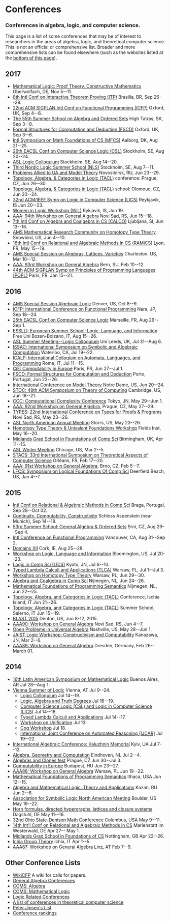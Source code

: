 # Conferences

### Conferences in algebra, logic, and computer science.

This page is a list of some conferences that may be of interest to 
researchers in the areas of algebra, logic, and theoretical computer science.
This is not an official or comprehensive list.
Broader and more comprehensive lists can be found elsewhere (such as
the websites listed at the [bottom of this page](#other-conference-lists)).

## 2017
+ [Mathematical Logic: Proof Theory, Constructive Mathematics](http://www.mfo.de/www/schedule/2017/all) Oberwolfach, DE, Nov 5--11.  
+ [8th Intl Conf on Interactive Theorem Proving (ITP)](http://itp2017.cic.unb.br) Brasilia, BR, Sep 26--29.  
+ [22nd ACM SIGPLAN Intl Conf on Functional Programming (ICFP)](http://icfp17.sigplan.org/) Oxford, UK, Sep 4--6.  
+ [The 55th Summer School on Algebra and Ordered Sets](http://www.ssalgebra2017.tk/) High Tatras, SK, Sep 3--8.  
+ [Formal Structures for Computation and Deduction (FSCD)](http://fscdconference.org/) Oxford, UK, Sep 3--6.  
+ [Intl Symposium on Math Foundations of CS (MFCS)](http://mfcs2017.cs.aau.dk/) Aalborg, DK, Aug 21--25.  
+ [26th EACSL Conf on Computer Science Logic (CSL)](https://www.csl17.conf.kth.se) Stockholm, SE, Aug 20--24.  
+ [ASL Logic Colloquium](https://www.lc17.conf.kth.se/) Stockholm, SE, Aug 14--20.  
+ [Third Nordic Logic Summer School (NLS)](https://www.sls17.conf.kth.se/) Stockholm, SE, Aug 7--11.  
+ [Problems Allied to UA and Model Theory](http://uamt.conf.nstu.ru/indexeng.htm) Novosibirsk, RU, Jun 23--29.  
+ [Topology, Algebra, & Categories in Logic (TACL)](http://www.cs.cas.cz/tacl2017/) conference: Prague, CZ, Jun 26--30.  
+ [Topology, Algebra, & Categories in Logic (TACL)](http://www.cs.cas.cz/tacl2017/) school: Olomouc, CZ, Jun 20--24.  
+ [32nd ACM/IEEE Symp on Logic in Computer Science (LICS)](http://lics.rwth-aachen.de/lics17/) Reykjavik, IS Jun 20--23.  
+ [Women in Logic Workshop (WiL)](https://sites.google.com/site/firstwomeninlogicworkshop/) Rykjavik, IS, Jun 19.  
+ [AAA: 94th Workshop on General Algebra](https://sites.dmi.uns.ac.rs/aaa94nsac2017) Novi Sad, RS, Jun 15--18.  
+ [7th Intl Conf on Algebra and Coalgebra in CS (CALCO)](http://coalg.org/calco17/) Ljubljana, SI, Jun 13--16.  
+ [AMS Mathematical Research Community on Homotopy Type Theory](http://www.ams.org/programs/research-communities/2017MRC-1) Snowbird, US, Jun 4--10.  
+ [16th Intl Conf on Relational and Algebraic Methods in CS (RAMiCS)](http://www.ens-lyon.fr/LIP/PLUME/RAMiCS17/index.html) Lyon, FR, May 15--19.  
+ [AMS Special Session on Algebras, Lattices, Varieties](http://www.ams.org/meetings/sectional/2228_program.html) Charleston, US, Mar 10--12.  
+ [AAA: 93rd Workshop on General Algebra](https://www.wirtschaft.bfh.ch/de/forschung/e_government_institut/veranstaltungen/aaa93.html) Bern, SU, Feb 10--12.  
+ [44th ACM SIGPLAN Symp on Principles of Programming Languages (POPL)](http://popl17.sigplan.org/home) Paris, FR, Jan 15--21.

## 2016
+ [AMS Special Session Algebraic Logic](http://www.ams.org/meetings/sectional/2235_program_ss1.html#title) Denver, US, Oct 8--9.  
+ [ICFP: International Conference on Functional Programming](http://conf.researchr.org/home/icfp-2016) Nara, JP, Sep 18--24.  
+ [25th EACSL Conf on Computer Science Logic](http://csl16.lif.univ-mrs.fr/) Marseille, FR, Aug 29--Sep 1.  
+ [ESSLLI: European Summer School: Logic, Language, and Information](http://esslli2016.unibz.it/) Free Uni Bozen-Bolzano, IT, Aug 15--26.  
+ [ASL Summer Meeting--Logic Colloquium](http://www.lc2016.leeds.ac.uk/home.html) Uni Leeds, UK, Jul 31--Aug 6.  
+ [ISSAC: International Symposium on Symbolic and Algebraic Computation](http://www.issac-symposium.org/2016/) Waterloo, CA, Jul 19--22.  
+ [ICALP: International Colloqium on Automata, Languages, and Programming](http://www.easyconferences.eu/icalp2016/index.html) Rome, IT, Jul 11--15.  
+ [CiE: Computability in Europe](https://lipn.univ-paris13.fr/CIE2016/index.php) Paris, FR, Jun 27--Jul 1.  
+ [FSCD: Formal Structures for Computation and Deduction](http://fscd2016.dcc.fc.up.pt/fscd2016/statement/) Porto, Portugal, Jun 22--26.  
+ [International Conference on Model Theory](https://www3.nd.edu/~cmnd/programs/cmnd2016/conference/index.html) Notre Dame, US, Jun 20--24.  
+ [STOC: 48th ACM Symposium on Theory of Computing](http://acm-stoc.org/stoc2016/callforpapers.html) Cambridge, US, Jun 18--21.  
+ [CCC: Computational Complexity Conference](http://www.al.ics.saitama-u.ac.jp/elc/ccc/) Tokyo, JN, May 29--Jun 1.  
+ [AAA: 92nd Workshop on General Algebra](http://aaa.karlin.mff.cuni.cz/), Prague, CZ, May 27--29.
+ [TYPES: 22nd International Conference on Types for Proofs & Programs](http://www.types2016.uns.ac.rs/) Novi Sad, RS, May 23--26.  
+ [ASL North American Annual Meeting](http://asl2016.logic.uconn.edu/) Storrs, US, May 23--26.  
+ [Homotopy Type Theory & Univalent Foundations Workshop](http://www.fields.utoronto.ca/programs/scientific/15-16/homotopy-type/) Fields Inst, May 16--20.  
+ [Midlands Grad School in Foundations of Comp Sci](http://www.cs.nott.ac.uk/MGS/) Birmingham, UK, Apr 11--15.  
+ [ASL Winter Meeting](http://www.apaonline.org/events/event_details.asp?id=322904) Chicago, US, Mar 2--5.  
+ [STACS: 33rd International Symposium on Theoretical Aspects of Computer Science](http://www.stacs-conf.org/) Orléans, FR, Feb 17--20.  
+ [AAA: 91st Workshop on General Algebra](http://ameql.math.muni.cz/en/AAA91), Brno, CZ, Feb 5--7.  
+ [LFCS: Symposium on Logical Foundations Of Comp Sci](http://lfcs.info/) Deerfield Beach, US, Jan 4--7.

## 2015
+ [Intl Conf on Relational & Algebraic Methods in Comp Sci](http://ramics2015.di.uminho.pt/)
Braga, Portugal, Sep 28--Oct 02.  
+ [Continuity, Computability, Constructivity](http://www.cs.swan.ac.uk/ccc2015/) Schloss Aspenstein (near Munich), Sep 14--18.  
+ [53rd Summer School: General Algebra & Ordered Sets](http://www.karlin.mff.cuni.cz/~ssaos/) Srní, CZ, Aug 29--Sep 4.  
+ [Intl Conference on Functional Programming](http://icfpconference.org/icfp2015/index.html) Vancouver, CA, Aug 31--Sep 2.  
+ [Domains XII](http://booleconferences.ucc.ie/gbmsc2015/domainsxii) Cork, IE, Aug 25--28.  
+ [Workshop on Logic, Language and Information](http://www.indiana.edu/~iulg/wollic/index.htm) Bloomington, US, Jul 20--23.  
+ [Logic in Comp Sci (LICS)](http://lics.rwth-aachen.de/lics15/) Kyoto, JN, Jul 6--10.  
+ [Typed Lambda Calculi and Applications (TLCA)](http://rdp15.mimuw.edu.pl/index.php?site=tlca) Warsaw, PL, Jul 1--Jul 3.  
+ [Workshop on Homotopy Type Theory](http://hott-uf.gforge.inria.fr/) Warsaw, PL, Jun 29--30.  
+ [Algebra and Coalgebra in Comp Sci](http://coalg.org/calco15/) Nijmegen, NL, Jun 24--26.  
+ [Mathematical Foundations of Programming Semantics](http://events.cs.bham.ac.uk/mfps31/?lang=en) Nijmegen, NL, Jun 22--25.  
+ [Topology, Algebra, and Categories in Logic (TACL)](http://logica.dmi.unisa.it/tacl/) Conference, Ischia Island, IT Jun 21--26.  
+ [Topology, Algebra, and Categories in Logic (TACL)](http://logica.dmi.unisa.it/tacl/) Summer School, Salerno, IT Jun 15--19.  
+ [BLAST 2015](http://math.unt.edu/BLAST2015%40UNT) Denton, US, Jun 8-12, 2015.  
+ [AAA90: Workshop on General Algebra](http://sites.dmi.uns.ac.rs/aaa90/) Novi Sad, RS, Jun 4--7.  
+ [Open Problems in Universal Algebra](http://www.math.vanderbilt.edu/~moorm10/shanks/) Nashville, US, May 28--Jun 1.  
+ [JAIST Logic Workshop: Constructivism and Computability](http://www.jaist.ac.jp/is/labs/ishihara-lab/jlws2015/) Kanazawa, JN, Mar 2--6.  
+ [AAA89: Workshop on General Algebra](http://tu-dresden.de/die_tu_dresden/fakultaeten/fakultaet_mathematik_und_naturwissenschaften/fachrichtung_mathematik/institute/algebra/aaa89) Dresden, Germany, Feb 26--March 01.


## 2014
+ [16th Latin American Symposium on Mathematical Logic](http://www-2.dc.uba.ar/congresos/slalm2014/) Buenos Aires, AR Jul 28--Aug 1.  
+ [Vienna Summer of Logic](http://vsl2014.at/) Vienna, AT Jul 9--24.  
	- [Logic Colloquium](http://www.logic.at/lc2014/) Jul 14--19.  
	- [Logic, Algebra and Truth Degrees](http://www.logic.at/latd2014/) Jul 16--19.
    - [Computer Science Logic (CSL) and Logic in Computer Science (LICS)](http://lii.rwth-aachen.de/lics/csl-lics14/) Jul 14--18.  
    - [Typed Lambda Calculi and Applications](http://vsl2014.at/pages/RTATLCA-cfp.html) Jul 14--17.  
    - [Workshop on Unification](http://vsl2014.at/pages/UNIF-index.html) Jul 13.  
    - [Coq Workshop](http://vsl2014.at/pages/Coq-index.html) Jul 18.  
    - [International Joint Conference on Automated Reasoning (IJCAR)](http://cs.nyu.edu/ijcar2014/) Jul 19--22.  
+ [International Algebraic Conference: Kaluzhnin Memorial](http://kaluzhnin-conf.incarne.net/) Kyiv, UA Jul 7--12.  
+ [Algebra, Geometry and Computation](http://www.win.tue.nl/~hansc/agc2014/index.html) Eindhoven, NL Jul 2--4.  
+ [Algebras and Clones fest](http://www.karlin.mff.cuni.cz/~alc2014/) Prague, CZ Jun 30--Jul 3.  
+ [Computability in Europe](http://cie2014.inf.elte.hu/) Budapest, HU Jun 23--27.  
+ [AAA88: Workshop on General Algebra](http://www.jku.at/algebra/content/e176230/e176557/e213618) Warsaw, PL Jun 19--22.  
+ [Mathematical Foundations of Programming Semantics](http://www.cs.cornell.edu/Conferences/MFPS30/) Ithaca, USA Jun 12--15.  
+ [Algebra and Mathematical Logic: Theory and Applications](http://www.kpfu.ru/main_page?p_sub=25931) Kazan, RU Jun 2--6.  
+ [Association for Symbolic Logic North American Meeting](http://www.aslonline.org/asl_meetings.php) Boulder, US May 19--22.  
+ [Horn formulas, directed hypergraphs, lattices and closure systems](http://www.dagstuhl.de/14201) Dagstuhl, DE May 11--16.  
+ [32nd Ohio State-Denison Math Conference](http://www.math.osu.edu/conferences/denison32) Columbus, USA May 9--11.  
+ [14th Int'l Conf on Relational and Algebraic Methods in CS](http://math.chapman.edu/ramics2014/) Marienstatt im Westerwald, DE Apr 27-- May 1.  
+ [Midlands Grad School in Foundations of CS](http://www.cs.nott.ac.uk/~txa/mgs.2014/) Nottingham, GB Apr 22--26.   
+ [Ichia Group Theory](http://www.dipmat.unisa.it/ischiagrouptheory/) Ichia, IT Apr 1--5.  
+ [AAA87: Workshop on General Algebra](http://www.jku.at/algebra/content/e176230/e176557/e213625) Linz, AT Feb 7--9.  

## Other Conference Lists
+ [WikiCFP](http://www.wikicfp.com/cfp/) A wiki for calls for papers.  
+ [General Algebra Conferences](http://spot.colorado.edu/~kearnes/conf.html)
+ [COMS: Algebra](http://www.conference-service.com/conferences/algebra.html)
+ [COMS: Mathematical Logic](http://www.conference-service.com/conferences/logic.html)
+ [Logic Related Conferences](http://www2.informatik.hu-berlin.de/~lics/logic-confs/index.html)
+ [A list of conferences in theoretical computer science](http://cstheory.stackexchange.com/questions/7900/list-of-tcs-conferences-and-workshops)  
+ [Peter Jipsen's List](https://googledrive.com/host/0BxA1GnxVACojZWEtY0NCMzhSbjg/noteworthy.html)
+ [Conference rankings](http://portal.core.edu.au/conf-ranks/)
